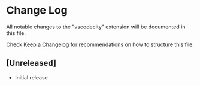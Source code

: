# Change Log

All notable changes to the "vscodecity" extension will be documented in this file.

Check [Keep a Changelog](http://keepachangelog.com/) for recommendations on how to structure this file.

## [Unreleased]

- Initial release